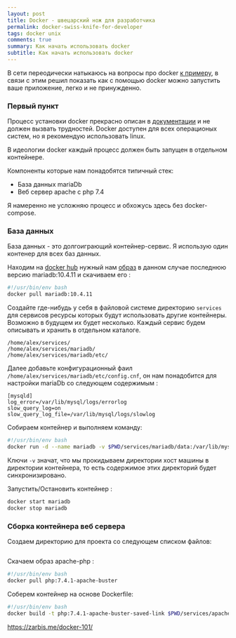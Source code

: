 ```yaml
---
layout: post 
title: Docker - швецарский нож для разработчика
permalink: docker-swiss-knife-for-developer
tags: docker unix
comments: true
summary: Как начать использовать docker
subtitle: Как начать использовать docker 
---
```


В сети переодически натыкаюсь на вопросы про docker [к примеру](https://qna.habr.com/q/697294), в связи с этим
решил показать как с помощью docker можно запустить ваше приложение, легко и не принужденно.

### Первый пункт

Процесс установки docker прекрасно описан в [документации](https://docs.docker.com/install/linux/docker-ce/ubuntu/)
и не должен вызвать трудностей. Docker доступен для всех операционых систем, но я рекомендую использовать linux.

В идеологии docker каждый процесс должен быть запущен в отдельном контейнере.

Компоненты которые нам понадобятся типичный стек:
- База данных mariaDb
- Веб сервер apache с php 7.4

Я намеренно не усложняю процесс и обхожусь здесь без docker-compose.

### База данных

База данных - это долгоиграющий контейнер-сервис. Я использую один контенер для всех баз данных.

Находим на [docker hub](https://hub.docker.com) нужный нам [образ](https://hub.docker.com/_/mariadb) в данном случае последнюю версию mariadb:10.4.11 и скачиваем его :

```bash
#!/usr/bin/env bash
docker pull mariadb:10.4.11
```

Создайте где-нибудь у себя в файловой системе директорию `services` для сервисов ресурсы которых будут использовать другие
контейнеры. Возможно в будущем их будет несколько. Каждый сервис будем описывать и хранить в отдельном
каталоге.

~~~text
/home/alex/services/
/home/alex/services/mariadb/
/home/alex/services/mariadb/etc/
~~~

Далее добавьте конфигурационный фаил `/home/alex/services/mariadb/etc/config.cnf`, он нам понадобится для настройки mariaDb
со следующем содержимым :
~~~text
[mysqld]
log_error=/var/lib/mysql/logs/errorlog
slow_query_log=on
slow_query_log_file=/var/lib/mysql/logs/slowlog
~~~

Cобираем контейнер и выполняем команду:
```bash
#!/usr/bin/env bash
docker run -d --name mariadb -v $PWD/services/mariadb/data:/var/lib/mysql -v $PWD/services/mariadb/etc:/etc/mysql/conf.d -v $PWD/services/mariadb/logs:/var/lib/mysql/logs -e MYSQL_ROOT_PASSWORD=root -p 127.0.0.1:3306:3306 mariadb:10.4.11
```
Ключи `-v` значат, что мы прокидываем директории хост машины в директории контейнера, то есть содержимое этих директорий будет синхронизировано.

Запустить/Остановить контейнер :

~~~bash
docker start mariadb
docker stop mariadb
~~~

### Сборка контейнера веб сервера

Создаем директорию для проекта со следующем списком файлов: 

~~~bash

~~~

Скачаем образ apache-php :

```bash
#!/usr/bin/env bash
docker pull php:7.4.1-apache-buster
```

Соберем контейнер на основе Dockerfile:

```bash
#!/usr/bin/env bash
docker build -t php:7.4.1-apache-buster-saved-link $PWD/services/apache/
```

https://zarbis.me/docker-101/